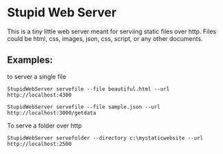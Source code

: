 # Stupid Web Server
This is a tiny little web server meant for serviing static files over http. 
Files could be html, css, images, json, css, script, or any other documents.


## Examples:

to server a single file 

```
StupidWebServer servefile --file beautiful.html --url http://localhost:4300

StupidWebServer servefile --file sample.json --url http://localhost:3000/getdata
```

To serve a folder over http

```
StupidWebServer servefolder --directory c:\mystaticwebsite --url http://localhost:2500
```
